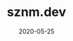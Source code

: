 ---
title: sznm.dev
description: The site you're currently watching. Built with NextJS and Chakra UI.
date: "2020-05-25"
thumbnail: "/avataaars.svg"
---